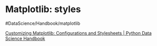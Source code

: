 # Matplotlib: styles
#DataScience/Handbook/matplotlib

[Customizing Matplotlib: Configurations and Stylesheets | Python Data Science Handbook](https://jakevdp.github.io/PythonDataScienceHandbook/04.11-settings-and-stylesheets.html)